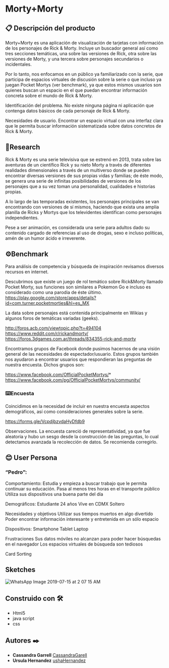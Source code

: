 # Morty+Morty

##  📋 Descripción del producto
Morty+Morty es una aplicación de visualización de tarjetas con información de los personajes de Rick & Morty. Incluye un buscador general así como tres secciones temáticas, una sobre las versiones de Rick, otra sobre las versiones de Morty, y una tercera sobre personajes secundarios o incidentales.

Por lo tanto, nos enfocamos en un público ya familiarizado con la serie, que participa de espacios virtuales de discusión sobre la serie o que incluso ya juegan Pocket Mortys (ver benchmark), ya que estos mismos usuarios son quienes buscan un espacio en el que puedan encontrar información concreta sobre el mundo de Rick & Morty.

Identificación del problema. No existe ninguna página ni aplicación que contenga datos básicos de cada personaje de Rick & Morty.

Necesidades de usuario. Encontrar un espacio virtual con una interfaz clara que le permita buscar información sistematizada sobre datos concretos de Rick & Morty.

## 🔧Research
Rick & Morty es una serie televisiva que se estrenó en 2013, trata sobre las aventuras de un científico Rick y su nieto Morty a través de diferentes realidades dimensionales a través de un multiverso donde se pueden encontrar diversas versiones de sus propias vidas y familias; de éste modo, se genera una serie de infinitas posibilidades de versiones de los personajes que a su vez toman una personalidad, cualidades e historias propias.

A lo largo de las temporadas existentes, los personajes principales se van encontrando con versiones de sí mismos, haciendo que exista una amplia planilla de Ricks y Mortys que los televidentes identifican como personajes independientes.

Pese a ser animación, es considerada una serie para adultos dado su contenido cargado de referencias al uso de drogas, sexo e incluso políticas, amén de un humor ácido e irreverente.                                                  

## ⚙️Benchmark

Para análisis de competencia y búsqueda de inspiración revisamos diversos recursos en internet.

Descubrimos que existe un juego de rol temático sobre Rick&Morty llamado Pocket Morty, sus funciones son similares a Pokemon Go e incluso es considerado como una parodia de éste último.
https://play.google.com/store/apps/details?id=com.turner.pocketmorties&hl=es_MX

La data sobre personajes está contenida principalmente en Wikias y algunos foros de temáticas variadas (geeks).

http://foros.acb.com/viewtopic.php?t=494104
https://www.reddit.com/r/rickandmorty/
https://foros.3dgames.com.ar/threads/834355-rick-and-morty

Encontramos grupos de Facebook donde pusimos hacernos de una visión general de las necesidades de espectador/usuario. Estos grupos también nos ayudaron a encontrar usuarios que respondieran las preguntas de nuestra encuesta. Dichos grupos son:

https://www.facebook.com/OfficialPocketMortys/*
https://www.facebook.com/pg/OfficialPocketMortys/community/

### ⌨️Encuesta
Coincidimos en la necesidad de incluir en nuestra encuesta aspectos demográficos, así como consideraciones generales sobre la serie.

https://forms.gle/VcpdjbzvdaHyDfdb9

Observaciones. La encuesta careció de representatividad, ya que fue aleatoria y hubo un sesgo desde la construcción de las preguntas, lo cual detectamos avanzada la recolección de datos. Se recomienda corregirlo.

## 😊 User Persona


### “Pedro”:


Comportamiento:
Estudia y empieza a buscar trabajo que le permita continuar su educación.
Pasa al menos tres horas en el transporte público
Utiliza sus dispositivos una buena parte del día

Demográficos:
Estudiante
24 años
Vive en CDMX
Soltero


Necesidades y objetivos
Utilizar sus tiempos muertos en algo divertido
Poder encontrar información interesante y entretenida en un sólo espacio

Dispositivos:
Smartphone
Tablet
Laptop



Frustraciones
Sus datos móviles no alcanzan para poder hacer búsquedas en el navegador
Los espacios virtuales de búsqueda son tediosos

Card Sorting

## Sketches
![WhatsApp Image 2019-07-15 at 2 07 15 AM](https://user-images.githubusercontent.com/51387818/61200133-121a3480-a6a6-11e9-9953-5a4542eb4ace.jpeg)

## Construido con 🛠️
* Html5
* java script
* css
## Autores ✒️

* **Cassandra Garrell**  [CassandraGarell](https://github.com/CassandraGarell)
* **Ursula Hernandez**  [ushaHernandez](https://github.com/ushaHernandez)



